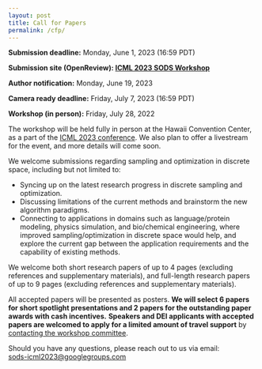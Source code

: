 ```yaml
---
layout: post
title: Call for Papers
permalink: /cfp/
---
```


**Submission deadline:** Monday, June 1, 2023 (16:59 PDT)<br>

**Submission site (OpenReview): [ICML 2023 SODS Workshop](https://openreview.net/)** <br>

**Author notification:** Monday, June 19, 2023

**Camera ready deadline:** Friday, July 7, 2023 (16:59 PDT)

**Workshop (in person):** Friday, July 28, 2022<br>

<!-- **Updates:** 
- Please use the following **[ICML SODS style file](https://github.com/glfrontiers/glfrontiers.github.io/blob/master/files/neurips_glfrontiers_2022.sty)** for **the camera ready submission**, which has the correct notice at the first page of your paper. Please use the option `\usepackage[final]{neurips_glfrontiers_2022}` in your main text file. Please **upload your camera ready version via making a revision at OpenReview**. -->


The workshop will be held fully in person at the Hawaii Convention Center, as a part of the [ICML 2023 conference](https://icml.cc/Conferences/2023).
We also plan to offer a livestream for the event, and more details will come soon. 

We welcome submissions regarding sampling and optimization in discrete space, including but not limited to:
- Syncing up on the latest research progress in discrete sampling and optimization.
- Discussing limitations of the current methods and brainstorm the new algorithm paradigms.
- Connecting to applications in domains such as language/protein modeling, physics simulation, and bio/chemical engineering, where improved sampling/optimization in discrete space would help, and explore the current gap between the application requirements and the capability of existing methods.



We welcome both short research papers of up to 4 pages (excluding references and supplementary materials), and full-length research papers of up to 9 pages (excluding references and supplementary materials). 
<!-- ~~8~~ 9 pages (excluding references and supplementary materials).  -->
All accepted papers will be presented as posters. 
**We will select 6 papers for short spotlight presentations and 2 papers for the outstanding paper awards with cash incentives.**
**Speakers and DEI applicants with accepted papers are welcomed to apply for a limited amount of travel support** by [contacting the workshop committee](mailto:sods-icml2023@googlegroups.com).
<!-- We sincerely appreciate the sponsorship from Google on our workshop. -->


<!-- All submissions must use the [NeurIPS template](https://nips.cc/Conferences/2022/PaperInformation/StyleFiles). We do not require the authors to include the checklist in the template. Submissions should be in `.pdf` format, and the review process is **double-blind**---therefore the papers should be appropriately anonymised. Previously published work (or under-review) is acceptable. -->

Should you have any questions, please reach out to us via email:<br>
[sods-icml2023@googlegroups.com
](mailto:sods-icml2023@googlegroups.com)

<!-- ### Sponsorship
*NeurIPS 2022 GLFrontiers Workshop is generously sponsored by Google.*
<img src="https://github.com/glfrontiers/glfrontiers.github.io/blob/master/images/google.png?raw=true" alt="Google sponsorship" width="250" height="85"> -->
